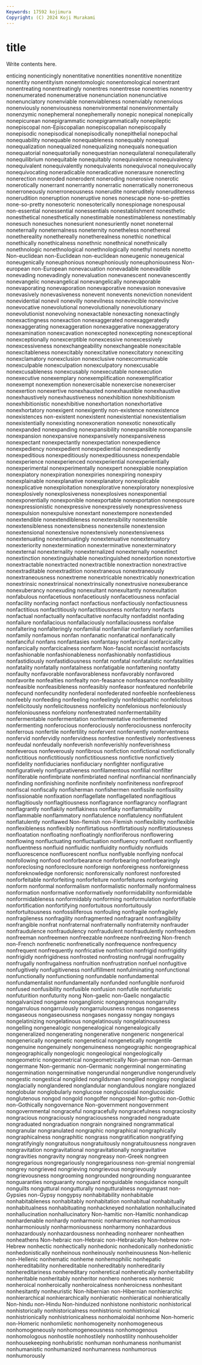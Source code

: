 ```yaml
---
Keywords: 17592 kojimura
Copyright: (C) 2024 Koji Murakami
---
```


# title

Write contents here.



enticing nonenticingly nonentitative nonentities nonentitive nonentitize nonentity nonentityism nonentomologic
nonentomological nonentrant nonentreating nonentreatingly nonentres nonentresse nonentries nonentry nonenumerated nonenumerative
nonenunciation nonenunciative nonenunciatory nonenviable nonenviableness nonenviably nonenvious nonenviously nonenviousness nonenvironmental
nonenvironmentally nonenzymic nonephemeral nonephemerally nonepic nonepical nonepically nonepicurean nonepigrammatic nonepigrammatically
nonepileptic nonepiscopal non-Episcopalian nonepiscopalian nonepiscopally nonepisodic nonepisodical nonepisodically nonepithelial nonepochal
nonequability nonequable nonequableness nonequably nonequal nonequalization nonequalized nonequalizing nonequals nonequation
nonequatorial nonequatorially nonequestrian nonequilateral nonequilaterally nonequilibrium nonequitable nonequitably nonequivalence nonequivalency
nonequivalent nonequivalently nonequivalents nonequivocal nonequivocally nonequivocating noneradicable noneradicative nonerasure nonerecting
nonerection noneroded nonerodent noneroding nonerosive nonerotic nonerotically nonerrant nonerrantly nonerratic
nonerratically nonerroneous nonerroneously nonerroneousness nonerudite noneruditely noneruditeness nonerudition noneruption noneruptive
nones nonescape none-so-pretties none-so-pretty nonesoteric nonesoterically nonespionage nonespousal non-essential nonessential
nonessentials nonestablishment nonesthetic nonesthetical nonesthetically nonestimable nonestimableness nonestimably nonesuch nonesuches
nonesurient nonesuriently nonet noneternal noneternally noneternalness noneternity nonetheless nonethereal nonethereality
nonethereally nonetherealness nonethic nonethical nonethically nonethicalness nonethnic nonethnical nonethnically nonethnologic
nonethnological nonethnologically nonethyl nonets nonetto Non-euclidean non-Euclidean non-euclidean noneugenic noneugenical
noneugenically noneuphonious noneuphoniously noneuphoniousness Non-european non-European nonevacuation nonevadable nonevadible nonevading
nonevadingly nonevaluation nonevanescent nonevanescently nonevangelic nonevangelical nonevangelically nonevaporable nonevaporating nonevaporation
nonevaporative nonevasion nonevasive nonevasively nonevasiveness nonevent nonevents noneviction nonevident nonevidential
nonevil nonevilly nonevilness nonevincible nonevincive nonevocative nonevolutional nonevolutionally nonevolutionary nonevolutionist
nonevolving nonexactable nonexacting nonexactingly nonexactingness nonexaction nonexaggerated nonexaggeratedly nonexaggerating nonexaggeration
nonexaggerative nonexaggeratory nonexamination nonexcavation nonexcepted nonexcepting nonexceptional nonexceptionally nonexcerptible nonexcessive
nonexcessively nonexcessiveness nonexchangeability nonexchangeable nonexcitable nonexcitableness nonexcitably nonexcitative nonexcitatory nonexciting
nonexclamatory nonexclusion nonexclusive nonexcommunicable nonexculpable nonexculpation nonexculpatory nonexcusable nonexcusableness nonexcusably
nonexecutable nonexecution nonexecutive nonexemplary nonexemplification nonexemplificatior nonexempt nonexemption nonexercisable nonexercise
nonexerciser nonexertion nonexertive nonexhausted nonexhaustible nonexhaustive nonexhaustively nonexhaustiveness nonexhibition nonexhibitionism
nonexhibitionistic nonexhibitive nonexhortation nonexhortative nonexhortatory nonexigent nonexigently non-existence nonexistence nonexistences
non-existent nonexistent nonexistential nonexistentialism nonexistentially nonexisting nonexoneration nonexotic nonexotically nonexpanded
nonexpanding nonexpansibility nonexpansible nonexpansile nonexpansion nonexpansive nonexpansively nonexpansiveness nonexpectant nonexpectantly
nonexpectation nonexpedience nonexpediency nonexpedient nonexpediential nonexpediently nonexpeditious nonexpeditiously nonexpeditiousness nonexpendable
nonexperience nonexperienced nonexperiential nonexperientially nonexperimental nonexperimentally nonexpert nonexpiable nonexpiation nonexpiatory
nonexpiration nonexpiries nonexpiring nonexpiry nonexplainable nonexplanative nonexplanatory nonexplicable nonexplicative nonexploitation
nonexplorative nonexploratory nonexplosive nonexplosively nonexplosiveness nonexplosives nonexponential nonexponentially nonexponible nonexportable
nonexportation nonexposure nonexpressionistic nonexpressive nonexpressively nonexpressiveness nonexpulsion nonexpulsive nonextant nonextempore
nonextended nonextendible nonextendibleness nonextensibility nonextensible nonextensibleness nonextensibness nonextensile nonextension nonextensional
nonextensive nonextensively nonextensiveness nonextenuating nonextenuatingly nonextenuative nonextenuatory nonexteriority nonextermination nonexterminative
nonexterminatory nonexternal nonexternality nonexternalized nonexternally nonextinct nonextinction nonextinguishable nonextinguished nonextortion
nonextortive nonextractable nonextracted nonextractible nonextraction nonextractive nonextraditable nonextradition nonextraneous nonextraneously
nonextraneousness nonextreme nonextricable nonextricably nonextrication nonextrinsic nonextrinsical nonextrinsically nonextrusive nonexuberance
nonexuberancy nonexuding nonexultant nonexultantly nonexultation nonfabulous nonfacetious nonfacetiously nonfacetiousness nonfacial
nonfacility nonfacing nonfact nonfactious nonfactiously nonfactiousness nonfactitious nonfactitiously nonfactitiousness nonfactory
nonfacts nonfactual nonfactually nonfacultative nonfaculty nonfaddist nonfading nonfailure nonfallacious nonfallaciously
nonfallaciousness nonfalse nonfaltering nonfalteringly nonfamilial nonfamiliar nonfamiliarly nonfamilies nonfamily nonfamous
nonfan nonfanatic nonfanatical nonfanatically nonfanciful nonfans nonfantasies nonfantasy nonfarcical nonfarcicality
nonfarcically nonfarcicalness nonfarm Non-fascist nonfascist nonfascists nonfashionable nonfashionableness nonfashionably nonfastidious
nonfastidiously nonfastidiousness nonfat nonfatal nonfatalistic nonfatalities nonfatality nonfatally nonfatalness nonfatigable
nonfattening nonfatty nonfaulty nonfavorable nonfavorableness nonfavorably nonfavored nonfavorite nonfealties nonfealty
non-feasance nonfeasance nonfeasibility nonfeasible nonfeasibleness nonfeasibly nonfeasor nonfeatured nonfebrile nonfecund
nonfecundity nonfederal nonfederated nonfeeble nonfeebleness nonfeebly nonfeeding nonfeeling nonfeelingly nonfeldspathic
nonfelicitous nonfelicitously nonfelicitousness nonfelicity nonfelonious nonfeloniously nonfeloniousness nonfelony nonfenestrated nonfermentability
nonfermentable nonfermentation nonfermentative nonfermented nonfermenting nonferocious nonferociously nonferociousness nonferocity nonferrous
nonfertile nonfertility nonfervent nonfervently nonferventness nonfervid nonfervidly nonfervidness nonfestive nonfestively
nonfestiveness nonfeudal nonfeudally nonfeverish nonfeverishly nonfeverishness nonfeverous nonfeverously nonfibrous nonfiction
nonfictional nonfictionally nonfictitious nonfictitiously nonfictitiousness nonfictive nonfictively nonfidelity nonfiduciaries nonfiduciary
nonfighter nonfigurative nonfiguratively nonfigurativeness nonfilamentous nonfilial nonfilter nonfilterable nonfimbriate nonfimbriated
nonfinal nonfinancial nonfinancially nonfinding nonfinishing nonfinite nonfinitely nonfiniteness nonfireproof nonfiscal
nonfiscally nonfisherman nonfishermen nonfissile nonfissility nonfissionable nonfixation nonflagellate nonflagellated nonflagitious
nonflagitiously nonflagitiousness nonflagrance nonflagrancy nonflagrant nonflagrantly nonflakily nonflakiness nonflaky nonflammability
nonflammable nonflammatory nonflatulence nonflatulency nonflatulent nonflatulently nonflawed Non-flemish non-Flemish nonflexibility
nonflexible nonflexibleness nonflexibly nonflirtatious nonflirtatiously nonflirtatiousness nonfloatation nonfloating nonfloatingly nonfloriferous
nonflowering nonflowing nonfluctuating nonfluctuation nonfluency nonfluent nonfluently nonfluentness nonfluid nonfluidic
nonfluidity nonfluidly nonfluids nonfluorescence nonfluorescent nonflux nonflyable nonflying nonfocal nonfollowing
nonfood nonforbearance nonforbearing nonforbearingly nonforeclosing nonforeclosure nonforeign nonforeigness nonforeignness nonforeknowledge
nonforensic nonforensically nonforest nonforested nonforfeitable nonforfeiting nonforfeiture nonforfeitures nonforgiving nonform
nonformal nonformalism nonformalistic nonformally nonformalness nonformation nonformative nonformatively nonformidability nonformidable
nonformidableness nonformidably nonforming nonformulation nonfortifiable nonfortification nonfortifying nonfortuitous nonfortuitously nonfortuitousness
nonfossiliferous nonfouling nonfragile nonfragilely nonfragileness nonfragility nonfragmented nonfragrant nonfrangibility nonfrangible
nonfrat nonfraternal nonfraternally nonfraternity nonfrauder nonfraudulence nonfraudulency nonfraudulent nonfraudulently nonfreedom
nonfreeman nonfreemen nonfreezable nonfreeze nonfreezing Non-french non-French nonfrenetic nonfrenetically nonfrequence
nonfrequency nonfrequent nonfrequently nonfricative nonfriction nonfrigid nonfrigidity nonfrigidly nonfrigidness nonfrosted
nonfrosting nonfrugal nonfrugality nonfrugally nonfrugalness nonfruition nonfrustration nonfuel nonfugitive nonfugitively
nonfugitiveness nonfulfillment nonfulminating nonfunctional nonfunctionally nonfunctioning nonfundable nonfundamental nonfundamentalist nonfundamentally
nonfunded nonfungible nonfuroid nonfused nonfusibility nonfusible nonfusion nonfutile nonfuturistic nonfuturition
nonfuturity nong Non-gaelic non-Gaelic nongalactic nongalvanized nongame nonganglionic nongangrenous nongarrulity
nongarrulous nongarrulously nongarrulousness nongas nongaseness nongaseous nongaseousness nongases nongassy nongay
nongays nongelatinizing nongelatinous nongelatinously nongelatinousness nongelling nongenealogic nongenealogical nongenealogically nongeneralized
nongenerating nongenerative nongeneric nongenerical nongenerically nongenetic nongenetical nongenetically nongentile nongenuine
nongenuinely nongenuineness nongeographic nongeographical nongeographically nongeologic nongeological nongeologically nongeometric nongeometrical
nongeometrically Non-german non-German nongermane Non-germanic non-Germanic nongerminal nongerminating nongermination nongerminative
nongerundial nongerundive nongerundively nongestic nongestical nongilded nongildsman nongilled nongipsy nonglacial
nonglacially nonglandered nonglandular nonglandulous nonglare nonglazed nonglobular nonglobularly nonglucose nonglucosidal
nonglucosidic nonglutenous nongod nongold nongolfer nongospel Non-gothic non-Gothic non-Gothically nongovernance
Non-government nongovernment nongovernmental nongraceful nongracefully nongracefulness nongraciosity nongracious nongraciously nongraciousness
nongraded nongraduate nongraduated nongraduation nongrain nongrained nongrammatical nongranular nongranulated nongraphic
nongraphical nongraphically nongraphicalness nongraphitic nongrass nongratification nongratifying nongratifyingly nongratuitous nongratuitously
nongratuitousness nongraven nongravitation nongravitational nongravitationally nongravitative nongravities nongravity nongray nongreasy
non-Greek nongreen nongregarious nongregariously nongregariousness non-gremial nongremial nongrey nongrieved nongrieving
nongrievous nongrievously nongrievousness nongrooming nongrounded nongrounding nonguarantee nonguaranties nonguaranty nonguard
nonguidable nonguidance nonguilt nonguilts nonguttural nongutturally nongutturalness nongymnast non-Gypsies non-Gypsy
nongypsy nonhabitability nonhabitable nonhabitableness nonhabitably nonhabitation nonhabitual nonhabitually nonhabitualness nonhabituating
nonhackneyed nonhalation nonhallucinated nonhallucination nonhallucinatory Non-hamitic non-Hamitic nonhandicap nonhardenable nonhardy
nonharmonic nonharmonies nonharmonious nonharmoniously nonharmoniousness nonharmony nonhazardous nonhazardously nonhazardousness nonheading
nonhearer nonheathen nonheathens Non-hebraic non-Hebraic non-Hebraically Non-hebrew non-Hebrew nonhectic nonhectically
nonhedonic nonhedonically nonhedonistic nonhedonistically nonheinous nonheinously nonheinousness Non-hellenic non-Hellenic nonhematic
nonheme nonhemophilic nonhepatic nonhereditability nonhereditable nonhereditably nonhereditarily nonhereditariness nonhereditary nonheretical
nonheretically nonheritability nonheritable nonheritably nonheritor nonhero nonheroes nonheroic nonheroical nonheroically
nonheroicalness nonheroicness nonhesitant nonhesitantly nonheuristic Non-hibernian non-Hibernian nonhierarchic nonhierarchical nonhierarchically
nonhieratic nonhieratical nonhieratically Non-hindu non-Hindu Non-hinduized nonhistone nonhistoric nonhistorical nonhistorically
nonhistoricalness nonhistrionic nonhistrionical nonhistrionically nonhistrionicalness nonhomaloidal nonhome Non-homeric non-Homeric nonhomiletic
nonhomogeneity nonhomogeneous nonhomogeneously nonhomogeneousness nonhomogenous nonhomologous nonhostile nonhostilely nonhostility nonhouseholder
nonhousekeeping nonhubristic nonhuman nonhumaness nonhumanist nonhumanistic nonhumanized nonhumanness nonhumorous nonhumorously
